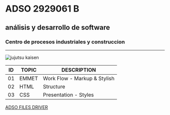 # ADSO 2929061 B
## análisis y desarrollo de software 
### Centro de procesos industriales y construccion 

---

![jujutsu kaisen](https://tinyurl.com/2ey7k5dp)

| ID | TOPIC | DESCRIPTION                   |
| ---| ---   | ---                           |
| 01 | EMMET |  Work Flow - Markup & Stylish |
| 02 | HTML  | Structure                     |
| 03 | CSS   | Presentation - Styles         |

[ADSO FILES DRIVER](https://tinyurl.com/wnkk334u)
